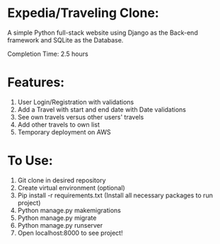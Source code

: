 Expedia/Traveling Clone:
==============
A simple Python full-stack website using Django as the Back-end framework and SQLite as the Database.

Completion Time: 2.5 hours

Features:
===========
1) User Login/Registration with validations
2) Add a Travel with start and end date with Date validations
3) See own travels versus other users' travels
4) Add other travels to own list
5) Temporary deployment on AWS

To Use:
=======
1) Git clone in desired repository
2) Create virtual environment (optional)
3) Pip install -r requirements.txt (Install all necessary packages to run project)
4) Python manage.py makemigrations
5) Python manage.py migrate
6) Python manage.py runserver
7) Open localhost:8000 to see project!
